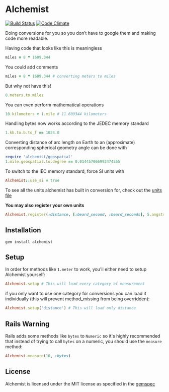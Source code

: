 Alchemist
=========

[![Build Status](https://travis-ci.org/halogenandtoast/alchemist.png?branch=master)](https://travis-ci.org/halogenandtoast/alchemist)
[![Code Climate](https://codeclimate.com/github/halogenandtoast/alchemist.png)](https://codeclimate.com/github/halogenandtoast/alchemist)

Doing conversions for you so you don’t have to google them and making
code more readable.

Having code that looks like this is meaningless

```ruby
miles = 8 * 1609.344
```

You could add comments

```ruby
miles = 8 * 1609.344 # converting meters to miles
```

But why not have this!

```ruby
8.meters.to.miles
```

You can even perform mathematical operations

```ruby
10.kilometers + 1.mile # 11.609344 kilometers
```

Handling bytes now works according to the JEDEC memory standard

```ruby
1.kb.to.b.to_f == 1024.0
```

Converting distance of arc length on Earth to an (approximate) corresponding spherical geometry angle can be done with

```ruby
require 'alchemist/geospatial'
1.mile.geospatial.to.degree == 0.014457066992474555
```

To switch to the IEC memory standard, force SI units with

```ruby
Alchemist::use_si = true
```

To see all the units alchemist has built in conversion for, check out the [units file](lib/alchemist/data/units.yml)

<strong>You may also register your own units</strong>

```ruby
Alchemist.register(:distance, [:beard_second, :beard_seconds], 5.angstroms)
```

Installation
------------

    gem install alchemist

Setup
-----

In order for methods like `1.meter` to work, you'll either need to setup Alchemist yourself:

```ruby
Alchemist.setup # This will load every category of measurement
```

if you only want to use one category for conversions you can load it individually (this will prevent method_missing from being overridden):

```ruby
Alchemist.setup('distance') # This will load only distance
```

Rails Warning
-------------

Rails adds some methods like `bytes` to `Numeric` so it's highly recommended that instead of trying to call `bytes` on a numeric, you should use the `measure` method:

```ruby
Alchemist.measure(10, :bytes)
```

License
-------

Alchemist is licensed under the MIT license as specified in the [gemspec](alchemist.gemspec)
